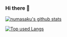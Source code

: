 ### Hi there 👋

<!-- リポジトリステータス -->
[![numasaku's github stats](https://github-readme-stats.vercel.app/api?username=numasaku&hide=contribs&count_private=true&show_icons=true&theme=tokyonight)](https://github.com/numasaku/)

<!-- ソースコード統計 -->
[![Top used Langs](https://github-readme-stats.vercel.app/api/top-langs/?username=numasaku&layout=compact&theme=tokyonight)](https://github.com/numasaku/)


<!--
**numasaku/numasaku** is a ✨ _special_ ✨ repository because its `README.md` (this file) appears on your GitHub profile.

Here are some ideas to get you started:

- 🔭 I’m currently working on ...
- 🌱 I’m currently learning ...
- 👯 I’m looking to collaborate on ...
- 🤔 I’m looking for help with ...
- 💬 Ask me about ...
- 📫 How to reach me: ...
- 😄 Pronouns: ...
- ⚡ Fun fact: ...
-->
